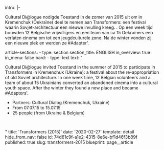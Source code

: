 intro: |-
  <p>Cultural Di@logue nodigde Toestand in de zomer van 2015 uit om in Kremenchuk (Oekraïne) deel te nemen aan Transformers: een festival waarin Sovjet-architectuur een nieuwe invulling kreeg. . Op een week tijd bouwden 12 Belgische vrijwilligers en een team van ca 15 Oekraïners een verlaten cinema om tot een jeugdculturele zone. Na de winter vonden zij een nieuwe plek en werden ze #Adapter’.<br>
  </p>
article-sections:
  -
    type: section
    section_title: ENGLISH
    in_overview: true
    in_menu: false
    bard:
      -
        type: text
        text: "<p>Cultural Di@logue invited Toestand in the summer of 2015 to participate in Transformers in Kremenchuk (Ukraine): a festival about the re-appropriation of old Soviet architecture. In one week time, 12 Belgian volunteers and a team of about 15 Ukrainians converted an abandoned cinema into a cultural youth space. After the winter they found a new place and became #Adaptors'.</p><ul><li>Partners: Cultural Dialog (Kremenchuk, Ukraine)&nbsp;</li><li>From 07.07.15 to 15.07.15&nbsp;</li><li>25 people (from Ukraine &amp; Belgium) </li></ul><p><br></p>"
title: 'Transformers (2015)'
date: '2020-02-27'
template: detail
hide_from_nav: false
id: 74d61c9f-a1e2-4315-8e6e-bf1d46f3b89f
published: true
slug: transformers-2015
blueprint: page__article
